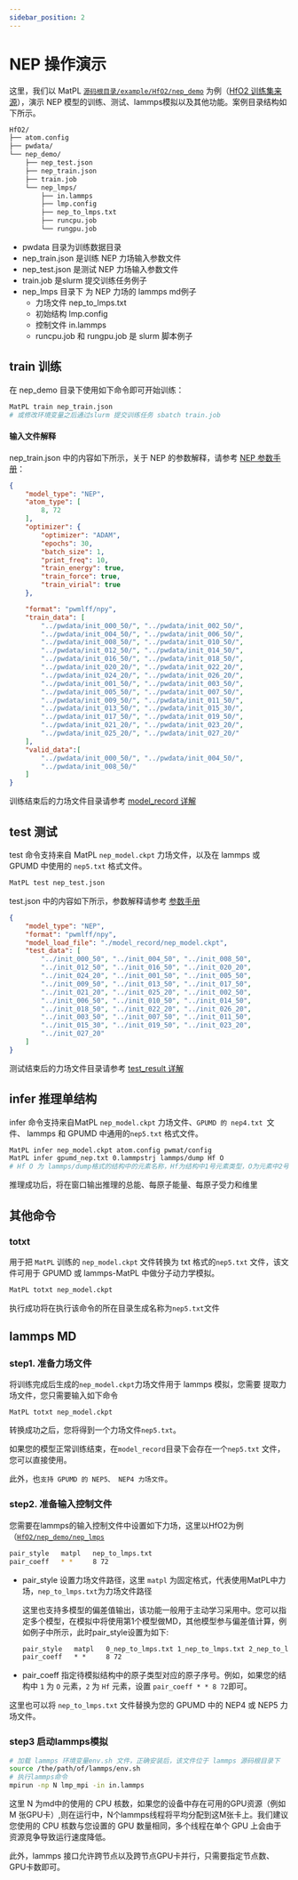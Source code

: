 ```yaml
---
sidebar_position: 2
---
```


# NEP 操作演示
这里，我们以 MatPL [`源码根目录/example/HfO2/nep_demo`](https://github.com/LonxunQuantum/MatPL/tree/main/example/HfO2/nep_demo) 为例（[HfO2 训练集来源](https://www.aissquare.com/datasets/detail?pageType=datasets&name=HfO2-dpgen&id=6)），演示 NEP 模型的训练、测试、lammps模拟以及其他功能。案例目录结构如下所示。
``` txt
HfO2/
├── atom.config
├── pwdata/
└── nep_demo/
    ├── nep_test.json
    ├── nep_train.json
    ├── train.job
    └── nep_lmps/
        ├── in.lammps
        ├── lmp.config
        ├── nep_to_lmps.txt
        ├── runcpu.job
        └── rungpu.job
```
- pwdata 目录为训练数据目录
- nep_train.json 是训练 NEP 力场输入参数文件
- nep_test.json 是测试 NEP 力场输入参数文件
- train.job 是slurm 提交训练任务例子
- nep_lmps 目录下 为 NEP 力场的 lammps md例子
  - 力场文件 nep_to_lmps.txt
  - 初始结构 lmp.config 
  - 控制文件 in.lammps
  - runcpu.job 和 rungpu.job 是 slurm 脚本例子

## train 训练

在 nep_demo 目录下使用如下命令即可开始训练：
``` bash
MatPL train nep_train.json
# 或修改环境变量之后通过slurm 提交训练任务 sbatch train.job
```

#### 输入文件解释
nep_train.json 中的内容如下所示，关于 NEP 的参数解释，请参考 [NEP 参数手册](../../Parameter%20details.md#nep-model)：
``` json
{
    "model_type": "NEP",
    "atom_type": [
        8, 72
    ],
    "optimizer": {
        "optimizer": "ADAM",
        "epochs": 30, 
        "batch_size": 1,
        "print_freq": 10,
        "train_energy": true,
        "train_force": true,
        "train_virial": true
    },

    "format": "pwmlff/npy",
    "train_data": [
        "../pwdata/init_000_50/", "../pwdata/init_002_50/", 
        "../pwdata/init_004_50/", "../pwdata/init_006_50/", 
        "../pwdata/init_008_50/", "../pwdata/init_010_50/", 
        "../pwdata/init_012_50/", "../pwdata/init_014_50/", 
        "../pwdata/init_016_50/", "../pwdata/init_018_50/", 
        "../pwdata/init_020_20/", "../pwdata/init_022_20/", 
        "../pwdata/init_024_20/", "../pwdata/init_026_20/", 
        "../pwdata/init_001_50/", "../pwdata/init_003_50/", 
        "../pwdata/init_005_50/", "../pwdata/init_007_50/", 
        "../pwdata/init_009_50/", "../pwdata/init_011_50/", 
        "../pwdata/init_013_50/", "../pwdata/init_015_30/", 
        "../pwdata/init_017_50/", "../pwdata/init_019_50/", 
        "../pwdata/init_021_20/", "../pwdata/init_023_20/", 
        "../pwdata/init_025_20/", "../pwdata/init_027_20/"
    ],
    "valid_data":[
        "../pwdata/init_000_50/", "../pwdata/init_004_50/", 
        "../pwdata/init_008_50/"       
    ]
}
```

训练结束后的力场文件目录请参考 [model_record 详解](../../matpl-cmd.md#train-文件目录)

## test 测试 
test 命令支持来自  MatPL `nep_model.ckpt` 力场文件，以及在 lammps 或 GPUMD 中使用的 `nep5.txt` 格式文件。

``` bash
MatPL test nep_test.json
```
test.json 中的内容如下所示，参数解释请参考 [参数手册](../../Parameter%20details.md)
```json
{
    "model_type": "NEP",
    "format": "pwmlff/npy",
    "model_load_file": "./model_record/nep_model.ckpt",
    "test_data": [
        "../init_000_50", "../init_004_50", "../init_008_50", 
        "../init_012_50", "../init_016_50", "../init_020_20", 
        "../init_024_20", "../init_001_50", "../init_005_50", 
        "../init_009_50", "../init_013_50", "../init_017_50", 
        "../init_021_20", "../init_025_20", "../init_002_50", 
        "../init_006_50", "../init_010_50", "../init_014_50", 
        "../init_018_50", "../init_022_20", "../init_026_20", 
        "../init_003_50", "../init_007_50", "../init_011_50", 
        "../init_015_30", "../init_019_50", "../init_023_20", 
        "../init_027_20"
    ]
}
```
测试结束后的力场文件目录请参考 [test_result 详解](../../matpl-cmd.md#test-文件目录)

## infer 推理单结构
infer 命令支持来自MatPL `nep_model.ckpt` 力场文件、`GPUMD 的 nep4.txt `文件、 lammps 和 GPUMD 中通用的`nep5.txt` 格式文件。

``` bash
MatPL infer nep_model.ckpt atom.config pwmat/config
MatPL infer gpumd_nep.txt 0.lammpstrj lammps/dump Hf O
# Hf O 为 lammps/dump格式的结构中的元素名称，Hf为结构中1号元素类型，O为元素中2号元素类型
```
推理成功后，将在窗口输出推理的总能、每原子能量、每原子受力和维里

## 其他命令

### totxt
用于把 `MatPL` 训练的 `nep_model.ckpt` 文件转换为 txt 格式的`nep5.txt` 文件，该文件可用于 GPUMD 或 lammps-MatPL 中做分子动力学模拟。

``` bash
MatPL totxt nep_model.ckpt
```
执行成功将在执行该命令的所在目录生成名称为`nep5.txt`文件

## lammps MD

### step1. 准备力场文件
将训练完成后生成的`nep_model.ckpt`力场文件用于 lammps 模拟，您需要
提取力场文件，您只需要输入如下命令
```
MatPL totxt nep_model.ckpt
```
转换成功之后，您将得到一个力场文件`nep5.txt`。

如果您的模型正常训练结束，在`model_record`目录下会存在一个`nep5.txt` 文件，您可以直接使用。

此外，也`支持 GPUMD 的 NEP5、 NEP4 力场文件`。

### step2. 准备输入控制文件
您需要在lammps的输入控制文件中设置如下力场，这里以HfO2为例（[`HfO2/nep_demo/nep_lmps`](https://github.com/LonxunQuantum/MatPL/blob/master/example/HfO2/nep_demo/nep_lmps)

``` bash
pair_style   matpl   nep_to_lmps.txt 
pair_coeff   * *     8 72
```
- pair_style 设置力场文件路径，这里 `matpl` 为固定格式，代表使用MatPL中力场，`nep_to_lmps.txt`为力场文件路径

  这里也支持多模型的偏差值输出，该功能一般用于主动学习采用中。您可以指定多个模型，在模拟中将使用第1个模型做MD，其他模型参与偏差值计算，例如例子中所示，此时pair_style设置为如下:
  ```txt
  pair_style   matpl   0_nep_to_lmps.txt 1_nep_to_lmps.txt 2_nep_to_lmps.txt 3_nep_to_lmps.txt  out_freq ${DUMP_FREQ} out_file model_devi.out 
  pair_coeff   * *     8 72
  ```
- pair_coeff 指定待模拟结构中的原子类型对应的原子序号。例如，如果您的结构中 `1` 为 `O` 元素，`2` 为 `Hf` 元素，设置 `pair_coeff * * 8 72`即可。

这里也可以将 `nep_to_lmps.txt` 文件替换为您的 GPUMD 中的 NEP4 或 NEP5 力场文件。

### step3 启动lammps模拟
``` bash
# 加载 lammps 环境变量env.sh 文件，正确安装后，该文件位于 lammps 源码根目录下
source /the/path/of/lammps/env.sh
# 执行lammps命令
mpirun -np N lmp_mpi -in in.lammps
```
这里 N 为md中的使用的 CPU 核数，如果您的设备中存在可用的GPU资源（例如 M 张GPU卡）,则在运行中，N个lammps线程将平均分配到这M张卡上。我们建议您使用的 CPU 核数与您设置的 GPU 数量相同，多个线程在单个 GPU 上会由于资源竞争导致运行速度降低。

此外，lammps 接口允许跨节点以及跨节点GPU卡并行，只需要指定节点数、GPU卡数即可。

<!-- ## NEP 模型的训练测试

替换为最新的结果、是否把测试这部分结果单独提取出来作为NEP的README(介绍NEP的原理) -->

<!-- 我们对多种体系进行了测试，所有测试中将数据集的80%作为训练集，20%作为验证集。我们在公开的HfO2训练集（包含𝑃21/c、Pbca、𝑃ca21和𝑃42/nmc相的2200个结构）上对NEP模型分别在LKF和演化算法（SNES, GPUMD）训练，它们在验证集上的误差下降如下图2中所示。随着训练epoch增加，基于LKF的NEP模型相比于SNES，可以更快收敛到更低误差（误差越低精度越高）。在铝的体系下（包括3984个结构）也有相似结果（图3）。此外，我们在LiGePS体系以及五元合金体系中也有类似结果，更详细数据请参考已上传的训练和测试数据。

<div>
  <div style={{ display: 'inline-block', marginRight: '10px' }}>
    <img src={require("./pictures/hfo2_lkf_snes_energy.png").default} alt="hfo2_lkf_snes_energy" width="300" />
  </div>
  <div style={{ display: 'inline-block', marginRight: '10px' }}>
    <img src={require("./pictures/hfo2_lkf_snes_force.png").default} alt="hfo2_lkf_snes_force" width="300" />
  </div>
  <p>HfO2体系（2200个结构）下，NEP模型在LKF和SNES优化器下的能量（左图）和力（右图）收敛情况。图中虚线为SNES算法训练能够达到的最低loss水平。</p>

  <div style={{ display: 'inline-block', marginRight: '10px' }}>
    <img src={require("./pictures/al_lkf_snes_energy.png").default} alt="al_lkf_snes_energy" width="300" />
  </div>
  <div style={{ display: 'inline-block', marginRight: '10px' }}>
    <img src={require("./pictures/al_lkf_snes_force.png").default} alt="al_lkf_snes_force" width="300" />
  </div>
  <p>Al体系（3984个结构）下，NEP模型在LKF和SNES优化器下的能量（左图）和力（右图）收敛情况。图中虚线为SNES算法训练能够达到的最低loss水平。</p>
</div> -->

<!-- 
###  MATPL 中NEP模型与深度势能模型的精度对比

深度势能（deep potential, DP）模型是目前广泛使用的一种神经网络模型， MATPL 中实现了Pytorch版本的DP模型，该DP模型也可以使用LKF优化器。我们在多个体系下，使用LKF优化器对NEP模型和DP（ MATPL ）模型训练做了对比，结果如下图4中所示。在Al、HfO2、LiGePS（包含1万个结构）、[Ru、Rh、Ir、Pd、Ni]五元合金体系（包含9486个结构）下， MATPL 中的NEP模型比DP模型收敛都更快，精度也更高。特别的，对于五元合金，我们采用type embedding DP以减少元素种类对训练速度的影响（在之前的测试中，我们发现，对五种以上的元素的情况，在 MATPL 的DP训练中引入type embedding可以获得比普通DP更高的精度）。

<div>
  <div style={{ display: 'inline-block', marginRight: '10px' }}>
    <img src={require("./pictures/NEP_Al.png").default} alt="al1" width="300" />
  </div>
  <div style={{ display: 'inline-block', marginRight: '10px' }}>
    <img src={require("./pictures/NEP_HfO2.png").default} alt="hfo2" width="300" />
  </div>
  <p></p>
  <div style={{ display: 'inline-block' }}>
    <img src={require("./pictures/NEP_Alloy.png").default} alt="Alloy" width="300" />
  </div>
  <div style={{ display: 'inline-block' }}>
  <img src={require("./pictures/NEP_LiGePS.png").default} alt="LiGePS" width="300" />
  </div>
</div>
NEP和DP模型在LKF优化器下训练误差收敛情况 -->


<!-- ### 测试数据
测试数据与模型已经上传, 您可以访问我们的 [百度云网盘下载 https://pan.baidu.com/s/1beFMBU1IehmNEpIQ9B8ybg?pwd=pwmt ](https://pan.baidu.com/s/1beFMBU1IehmNEpIQ9B8ybg?pwd=pwmt)， 或者我们的[开源数据集仓库](https://github.com/LonxunQuantum/MatPL_library/tree/main/PWMLFF_NEP_test_examples)。 -->

<!-- 
## 关于lammps 接口的测试结果
下图展示了 NEP 模型的 lammps CPU 和 GPU 接口在 `3090*4` 机器上做 NPT 系综 MD 模拟的速度。对于CPU 接口，速度正比与原子规模和CPU核数；对于GPU 接口, 速度正比与原子规模和GPU数量。

根据测试结果，我们建议如果您需要模拟的体系规模在 $10^3$ 量级以下，建议您使用 CPU 接口即可。另外使用 GPU 接口时，建议您使用的 CPU 核数与 GPU 卡数相同。

<div style={{ display: 'inline-block', marginRight: '10px' }}>
  <img src={require("./pictures/lmps_speed.png").default} alt="nep_net" width="500" />
</div> -->
